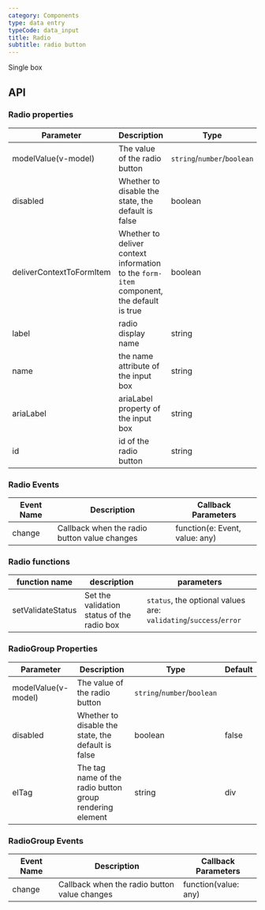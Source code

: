 ```yaml
---
category: Components
type: data entry
typeCode: data_input
title: Radio
subtitle: radio button
---
```


Single box

## API

### Radio properties

| Parameter | Description | Type | Default |
|-----------------------|----------------------------------|-------------------------------|-------|
| modelValue(v-model) | The value of the radio button | `string`/`number`/`boolean` | |
| disabled | Whether to disable the state, the default is false | boolean | false |
| deliverContextToFormItem | Whether to deliver context information to the `form-item` component, the default is true | boolean | true |
| label | radio display name | string | | |
| name | the name attribute of the input box | string | | |
| ariaLabel | ariaLabel property of the input box | string | | |
| id | id of the radio button | string | |

### Radio Events

| Event Name | Description | Callback Parameters |
|--------|------------|--------------------------------|
| change | Callback when the radio button value changes | function(e: Event, value: any) |

### Radio functions

| function name | description | parameters |
|------------|-------------|----------------------------------------------|
| setValidateStatus | Set the validation status of the radio box | `status`, the optional values are: `validating`/`success`/`error` |

### RadioGroup Properties

| Parameter | Description | Type | Default |
|--------------------------|------------------|------------------------------|-------|
| modelValue(v-model) | The value of the radio button | `string`/`number`/`boolean` | |
| disabled | Whether to disable the state, the default is false | boolean | false |
| elTag | The tag name of the radio button group rendering element | string | div |

### RadioGroup Events

| Event Name | Description | Callback Parameters |
|--------|------------|--------------------------------|
| change | Callback when the radio button value changes | function(value: any) |
